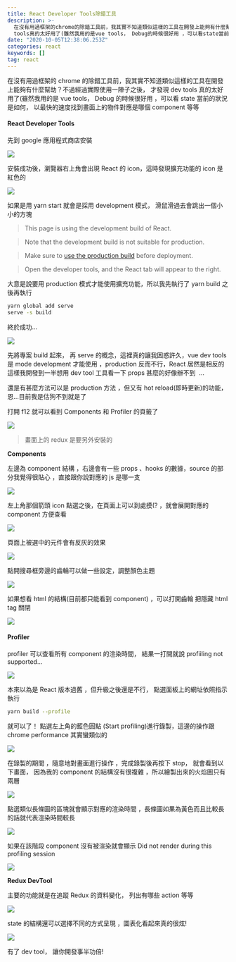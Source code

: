 ```yaml
---
title: React Developer Tools除錯工具
description: >-
  在沒有用過框架的chrome的除錯工具前，我其實不知道類似這樣的工具在開發上能夠有什麼幫助？不過經過實際使用一陣子之後， 才發現dev
  tools真的太好用了(雖然我用的是vue tools， Debug的時候很好用 ，可以看state當前的狀況是如何，…
date: "2020-10-05T12:38:06.253Z"
categories: react
keywords: []
tag: react
---
```


在沒有用過框架的 chrome 的除錯工具前，我其實不知道類似這樣的工具在開發上能夠有什麼幫助？不過經過實際使用一陣子之後， 才發現 dev tools 真的太好用了(雖然我用的是 vue tools， Debug 的時候很好用 ，可以看 state 當前的狀況是如何， 以最快的速度找到畫面上的物件對應是哪個 component 等等

#### React Developer Tools

先到 google 應用程式商店安裝

![](/img/1__dYVBbiQ3XjGKY4npPLLrgA.png)

安裝成功後，瀏覽器右上角會出現 React 的 icon，這時發現擴充功能的 icon 是紅色的

![](/img/1__JEWAX99M5Mik9O9dUc__yFA.png)

如果是用 yarn start 就會是採用 development 模式， 滑鼠滑過去會跳出一個小小的方塊

> This page is using the development build of React.

> Note that the development build is not suitable for production.

> Make sure to [use the production build](https://facebook.github.io/react/docs/optimizing-performance.html#use-the-production-build) before deployment.

> Open the developer tools, and the React tab will appear to the right.

大意是說要用 production 模式才能使用擴充功能，所以我先執行了 yarn build 之後再執行

```bash
yarn global add serve
serve -s build
```

終於成功...

![](/img/1__yY18KB__CSX5a4iuWBWi2jA.png)

先將專案 build 起來， 再 serve 的概念，這裡真的讓我困惑許久，vue dev tools 是 mode development 才能使用 ，production 反而不行，React 居然是相反的 這樣我開發到一半想用 dev tool 工具看一下 props 甚麼的好像辦不到  …

還是有甚麼方法可以是 production 方法 ，但又有 hot reload(即時更新)的功能，恩…目前我是估狗不到就是了

打開 f12 就可以看到 Components 和 Profiler 的頁籤了

![](/img/1__WLGPVZTzGEmlRuJtDbCLrQ.png)

> 畫面上的 redux 是要另外安裝的

**Components**

左邊為 component 結構 ，右邊會有一些 props 、hooks 的數據，source 的部分我覺得很貼心 ，直接跟你說對應的 js 是哪一支

![](/img/1__tlHzUqfl2ChoFxRqXsosaA.png)

左上角那個箭頭 icon 點選之後，在頁面上可以到處摸(? ，就會展開對應的 component 方便查看

![](/img/1__haxQrtDGsYBDo9RYWW6Dug.png)

頁面上被選中的元件會有反灰的效果

![](/img/1__0XOSyT66P6GSwlvi1WMMKQ.png)

點開搜尋框旁邊的齒輪可以做一些設定，調整顏色主題

![](/img/1__SAZrH__3RtaXgLJLmRyBRYg.png)

如果想看 html 的結構(目前都只能看到 component) ，可以打開齒輪 把隱藏 html tag 關閉

![](/img/1__o9T3eSB06r1nVe__bqMCdCw.png)

#### Profiler

profiler 可以查看所有 component 的渲染時間， 結果一打開就說 profiiling not supported…

![](/img/1__v3D7fDNl8cN9aDzrqvxBLQ.png)

本來以為是 React 版本過舊 ，但升級之後還是不行， 點選面板上的網址依照指示執行

```bash
yarn build --profile
```

就可以了！ 點選左上角的藍色圓點 (Start profiling)進行錄製，這邊的操作跟 chrome performance 其實蠻類似的

![](/img/1__ohyGuJs8s3YEWYZE9JLluw.png)

在錄製的期間 ，隨意地對畫面進行操作 ，完成錄製後再按下 stop， 就會看到以下畫面， 因為我的 component 的結構沒有很複雜 ，所以繪製出來的火焰圖只有兩層

![](/img/1__NjuokKjHf5FSwuf9FvFwDw.png)

點選類似長條圖的區塊就會顯示對應的渲染時間 ，長條圖如果為黃色而且比較長的話就代表渲染時間較長

![](/img/1__K3KUG4e75Uxc5mgkjIeQ3A.png)

如果在該階段 component 沒有被渲染就會顯示 Did not render during this profiling session

![](/img/1__9kfRCXHb7JQ4JHxTQgcLgg.png)

**Redux DevTool**

主要的功能就是在追蹤 Redux 的資料變化， 列出有哪些 action 等等

![](/img/1__p4UoAxgziy2ZSluxprvRTg.png)

state 的結構還可以選擇不同的方式呈現 ，圖表化看起來真的很炫!

![](/img/1__4c1zKHE25w__iFxLcAszpMA.png)

有了 dev tool， 讓你開發事半功倍!

